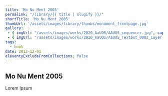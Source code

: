 ```yaml
---
title: 'Mo Nu Ment 2005'
permalink: "/library/{{ title | slugify }}/"
shortTitle: 'Mo Nu Ment 2005'
thumbUrl: '/assets/images/library/thumbs/monument_frontpage.jpg'
gallery:
 - { imgUrl: "/assets/images/works/2020_AaUOS/AAUOS_sequencer.jpg", caption: "" }
 - { imgUrl: "/assets/images/works/2020_AaUOS/AaUOS_Textbot_0002_Layer-20.jpg", caption: "" }
tags:
  - book
date: 2012-12-01
eleventyExcludeFromCollections: false
---
```



<div class="Grid Grid--gutters Grid--full large-Grid--fit">
  <div class="Grid-cell">
    <div class='headerGroup'>
      <h2>Mo Nu Ment 2005</h2>
      <p>Lorem Ipsum</p>
    </div>
  </div>
</div>